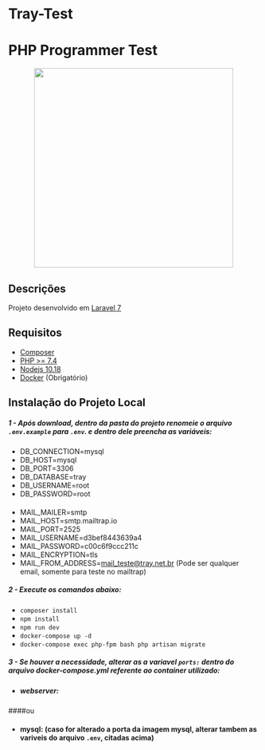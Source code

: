 
# Tray-Test
PHP Programmer Test
=======
<p align="center"><img src="https://mktmais.com.br/wp-content/uploads/2019/09/tray-logo.jpg" width="400"></p>


## Descrições

Projeto desenvolvido em [Laravel 7](https://laravel.com/docs/8.x)

## Requisitos

* [Composer](https://getcomposer.org/)
* [PHP >= 7.4](https://www.php.net/)
* [Nodejs 10.18](https://nodejs.org/en/)
* [Docker](https://www.docker.com/) (Obrigatório)


## Instalação do Projeto Local
##### 1 - Após download, dentro da pasta do projeto renomeie o arquivo ```.env.example``` para ```.env```.  e dentro dele preencha as variáveis:

* DB_CONNECTION=mysql 
* DB_HOST=mysql
* DB_PORT=3306
* DB_DATABASE=tray
* DB_USERNAME=root
* DB_PASSWORD=root
####
* MAIL_MAILER=smtp
* MAIL_HOST=smtp.mailtrap.io
* MAIL_PORT=2525
* MAIL_USERNAME=d3bef8443639a4
* MAIL_PASSWORD=c00c6f9ccc211c
* MAIL_ENCRYPTION=tls
* MAIL_FROM_ADDRESS=mail_teste@tray.net.br (Pode ser qualquer email, somente para teste no mailtrap)

##### 2 - Execute os comandos abaixo:
* ```composer install```
* ```npm install```
* ```npm run dev```
* ```docker-compose up -d```
* ```docker-compose exec php-fpm bash php artisan migrate```

##### 3 - Se houver a necessidade, alterar as a variavel ```ports:``` dentro do arquivo docker-compose.yml referente ao container utilizado:

* ##### webserver:
####ou
* #### mysql: (caso for alterado a porta da imagem mysql, alterar tambem as variveis do arquivo ```.env```, citadas acima)

